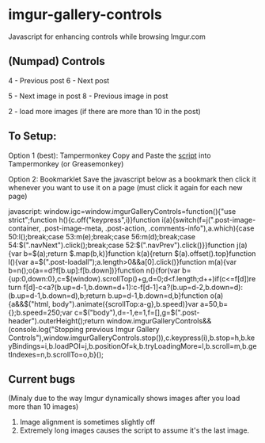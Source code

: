 # imgur-gallery-controls
Javascript for enhancing controls while browsing Imgur.com

## (Numpad) Controls
4 - Previous post
6 - Next post

5 - Next image in post
8 - Previous image in post

2 - load more images (if there are more than 10 in the post)

## To Setup:
Option 1 (best): Tampermonkey
Copy and Paste the [script](https://github.com/JasonSteck/imgur-gallery-controls/blob/master/igc.js) into Tampermonkey (or Greasemonkey)

Option 2: Bookmarklet
Save the javascript below as a bookmark then click it whenever you want to use it on a page (must click it again for each new page)

javascript: window.igc=window.imgurGalleryControls=function(){"use strict";function h(){c.off("keypress",i)}function i(a){switch(f=j(".post-image-container, .post-image-meta, .post-action, .comments-info"),a.which){case 50:l();break;case 53:m(e);break;case 56:m(d);break;case 54:$(".navNext").click();break;case 52:$(".navPrev").click()}}function j(a){var b=$(a);return $.map(b,k)}function k(a){return $(a).offset().top}function l(){var a=$(".post-loadall");a.length>0&&a[0].click()}function m(a){var b=n();o(a==d?f[b.up]:f[b.down])}function n(){for(var b={up:0,down:0},c=$(window).scrollTop()+g,d=0;d<f.length;d++)if(c<=f[d])return f[d]-c<a?(b.up=d-1,b.down=d+1):c-f[d-1]<a?(b.up=d-2,b.down=d):(b.up=d-1,b.down=d),b;return b.up=d-1,b.down=d,b}function o(a){a&&$("html, body").animate({scrollTop:a-g},b.speed)}var a=50,b={};b.speed=250;var c=$("body"),d=-1,e=1,f=[],g=$(".post-header").outerHeight();return window.imgurGalleryControls&&(console.log("Stopping previous Imgur Gallery Controls"),window.imgurGalleryControls.stop()),c.keypress(i),b.stop=h,b.keyBindings=i,b.loadPOI=j,b.positionOf=k,b.tryLoadingMore=l,b.scroll=m,b.getIndexes=n,b.scrollTo=o,b}();

## Current bugs
(Minaly due to the way Imgur dynamically shows images after you load more than 10 images)

1. Image alignment is sometimes slightly off
2. Extremely long images causes the script to assume it's the last image.
